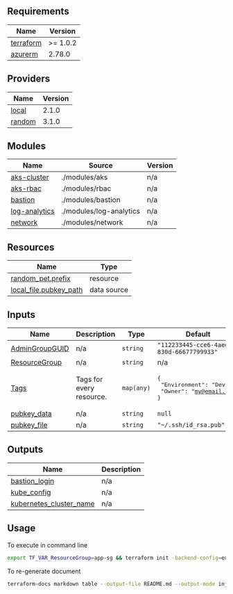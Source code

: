 <!-- BEGIN_TF_DOCS -->
## Requirements

| Name | Version |
|------|---------|
| <a name="requirement_terraform"></a> [terraform](#requirement\_terraform) | >= 1.0.2 |
| <a name="requirement_azurerm"></a> [azurerm](#requirement\_azurerm) | 2.78.0 |

## Providers

| Name | Version |
|------|---------|
| <a name="provider_local"></a> [local](#provider\_local) | 2.1.0 |
| <a name="provider_random"></a> [random](#provider\_random) | 3.1.0 |

## Modules

| Name | Source | Version |
|------|--------|---------|
| <a name="module_aks-cluster"></a> [aks-cluster](#module\_aks-cluster) | ./modules/aks | n/a |
| <a name="module_aks-rbac"></a> [aks-rbac](#module\_aks-rbac) | ./modules/rbac | n/a |
| <a name="module_bastion"></a> [bastion](#module\_bastion) | ./modules/bastion | n/a |
| <a name="module_log-analytics"></a> [log-analytics](#module\_log-analytics) | ./modules/log-analytics | n/a |
| <a name="module_network"></a> [network](#module\_network) | ./modules/network | n/a |

## Resources

| Name | Type |
|------|------|
| [random_pet.prefix](https://registry.terraform.io/providers/hashicorp/random/latest/docs/resources/pet) | resource |
| [local_file.pubkey_path](https://registry.terraform.io/providers/hashicorp/local/latest/docs/data-sources/file) | data source |

## Inputs

| Name | Description | Type | Default | Required |
|------|-------------|------|---------|:--------:|
| <a name="input_AdminGroupGUID"></a> [AdminGroupGUID](#input\_AdminGroupGUID) | n/a | `string` | `"112233445-cce6-4aed-830d-66677799933"` | no |
| <a name="input_ResourceGroup"></a> [ResourceGroup](#input\_ResourceGroup) | n/a | `string` | n/a | yes |
| <a name="input_Tags"></a> [Tags](#input\_Tags) | Tags for every resource. | `map(any)` | <pre>{<br>  "Environment": "Dev",<br>  "Owner": "my@email.com"<br>}</pre> | no |
| <a name="input_pubkey_data"></a> [pubkey\_data](#input\_pubkey\_data) | n/a | `string` | `null` | no |
| <a name="input_pubkey_file"></a> [pubkey\_file](#input\_pubkey\_file) | n/a | `string` | `"~/.ssh/id_rsa.pub"` | no |

## Outputs

| Name | Description |
|------|-------------|
| <a name="output_bastion_login"></a> [bastion\_login](#output\_bastion\_login) | n/a |
| <a name="output_kube_config"></a> [kube\_config](#output\_kube\_config) | n/a |
| <a name="output_kubernetes_cluster_name"></a> [kubernetes\_cluster\_name](#output\_kubernetes\_cluster\_name) | n/a |

## Usage 
To execute in command line
```sh
export TF_VAR_ResourceGroup=app-sg && terraform init -backend-config=environments/dev.tfvars && terraform plan
```
To re-generate document
```sh
terraform-docs markdown table --output-file README.md --output-mode inject ./
```
<!-- END_TF_DOCS -->
